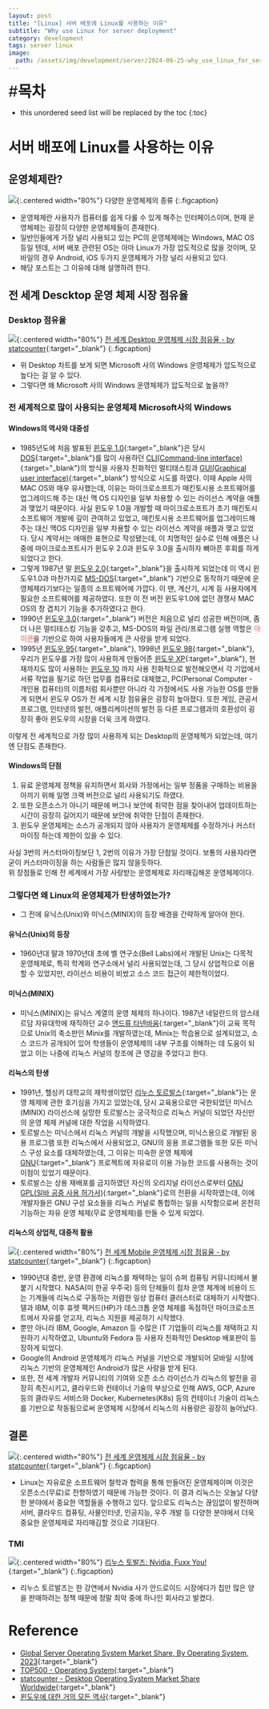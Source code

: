 ```yaml
---
layout: post
title: "[Linux] 서버 배포에 Linux를 사용하는 이유"
subtitle: "Why use Linux for server deployment"
category: development
tags: server linux
image:
  path: /assets/img/development/server/2024-06-25-why_use_linux_for_server_deployment/linux_cover.png
---
```


<span style="font-size:30px;">\#**목차**</span>
* this unordered seed list will be replaced by the toc
{:toc}

# 서버 배포에 Linux를 사용하는 이유
## 운영체제란?
![](/assets/img/development/server/2024-06-25-why_use_linux_for_server_deployment/type_of_os.png){:.centered width="80%"}
다양한 운영체제의 종류
{:.figcaption}

- 운영체제란 사용자가 컴퓨터를 쉽게 다룰 수 있게 해주는 인터페이스이며, 현재 운영체제는 굉장히 다양한 운영체제들이 존재한다.
- 일반인들에게 가장 널리 사용되고 있는 PC의 운영체제에는 Windows, MAC OS 등일 텐데, 서버 배포 관련된 OS는 아마 Linux가 가장 압도적으로 많을 것이며, 모바일의 경우 Android, iOS 두가지 운영체제가 가장 널리 사용되고 있다. 
- 해당 포스트는 그 이유에 대해 설명하려 한다.

## 전 세계 Descktop 운영 체제 시장 점유율
### Desktop 점유율
![](/assets/img/development/server/2024-06-25-why_use_linux_for_server_deployment/worldwide_os_statistics_desktop.png){:.centered width="80%"}
[전 세계 Desktop 운영체제 시장 점유율 - by statcounter](https://gs.statcounter.com/os-market-share/desktop/worldwide/#monthly-200901-202405){:target="_blank"}
{:.figcaption}

- 위 Desktop 차트를 보게 되면 Microsoft 사의 Windows 운영체제가 압도적으로 높다는 걸 알 수 있다.
- 그렇다면 왜 Microsoft 사의 Windows 운영체제가 압도적으로 높을까?

### 전 세계적으로 많이 사용되는 운영체제 Microsoft사의 Windows
#### Windows의 역사와 대중성
- 1985년도에 처음 발표된 [윈도우 1.0](https://en.wikipedia.org/wiki/Windows_1.0){:target="_blank"}은 당시 [DOS](https://en.wikipedia.org/wiki/DOS){:target="_blank"}를 많이 사용하던 [CLI(Command-line interface)](https://en.wikipedia.org/wiki/Command-line_interface){:target="_blank"}의 방식을 사용자 친화적인 멀티태스킹과 [GUI(Graphical user interface)](https://en.wikipedia.org/wiki/Graphical_user_interface){:target="_blank"} 방식으로 시도를 하였다. 이때 Apple 사의 MAC OS와 매우 유사했는데, 이유는 마이크로소프트가 매킨토시용 소프트웨어를 업그레이드해 주는 대신 맥 OS 디자인을 일부 차용할 수 있는 라이선스 계약을 애플과 맺었기 때문이다. 사실 윈도우 1.0을 개발할 때 마이크로소프트가 초기 매킨토시 소프트웨어 개발에 깊이 관여하고 있었고, 매킨토시용 소프트웨어를 업그레이드해주는 대신 맥OS 디자인을 일부 차용할 수 있는 라이선스 계약을 애플과 맺고 있었다. 당시 계약서는 애매한 표현으로 작성됐는데, 이 치명적인 실수로 인해 애플은 나중에 마이크로소프트사가 윈도우 2.0과 윈도우 3.0을 출시하자 뼈아픈 후회를 하게 되었다고 한다.
- 그렇게 1987년 말 [윈도우 2.0](https://en.wikipedia.org/wiki/Windows_2.0){:target="_blank"}을 출시하게 되었는데 이 역시 윈도우1.0과 마찬가지로 [MS-DOS](https://en.wikipedia.org/wiki/MS-DOS){:target="_blank"} 기반으로 동작하기 때문에 운영체제라기보다는 일종의 소프트웨어에 가깝다. 이 땐, 계산기, 시계 등 사용자에게 필요한 소프트웨어를 제공하였다. 또한 이 전 버전 윈도우1.0에 없던 경쟁사 MAC OS의 창 겹치기 기능을 추가하였다고 한다. 
- 1990년 [윈도우 3.0](https://en.wikipedia.org/wiki/Windows_3.0){:target="_blank"} 버전은 처음으로 널리 성공한 버전이며, 좀 더 나은 멀티테스킹 기능을 갖추고, MS-DOS의 파일 관리/프로그램 실행 역할은 <span style="color:#ff8080"><strong>아이콘</strong></span>을 기반으로 하여 사용자들에게 큰 사랑을 받게 되었다.
- 1995년 [윈도우 95](https://en.wikipedia.org/wiki/Windows_95){:target="_blank"}, 1998년 [윈도우 98](https://en.wikipedia.org/wiki/Windows_98){:target="_blank"}, 우리가 윈도우를 가장 많이 사용하게 만들어준 [윈도우 XP](https://en.wikipedia.org/wiki/Windows_XP){:target="_blank"}, 현재까지도 많이 사용하는 [윈도우 10](https://en.wikipedia.org/wiki/Windows_10) 까지 사용 친화적으로 발전해오면서 각 기업에서 서류 작업을 필기로 하던 업무를 컴퓨터로 대체했고, PC(Personal Computer - 개인용 컴퓨터)의 이름처럼 회사뿐만 아니라 각 가정에서도 사용 가능한 OS를 만들게 되면서 윈도우 OS가 전 세계 시장 점유율은 굉장히 높아졌다. 또한 게임, 관공서 프로그램, 인터넷의 발전, 애플리케이션의 발전 등 다른 프로그램과의 호환성이 굉장히 좋아 윈도우의 시장을 더욱 크게 하였다.  

이렇게 전 세계적으로 가장 많이 사용하게 되는 Desktop의 운영체젝가 되었는데, 여기엔 단점도 존재한다.

#### Windows의 단점
1. 유료 운영체제 정책을 유지하면서 회사와 가정에서는 일부 정품을 구매하는 비용을 아끼기 위해 일명 크랙 버전으로 널리 사용되기도 하였다.
2. 또한 오픈소스가 아니기 때문에 버그나 보안에 취약한 점을 찾아내어 업데이트하는 시간이 굉장히 길어지기 때문에 보안에 취약한 단점이 존재한다.
3. 윈도우 운영체제는 소스가 공개되지 않아 사용자가 운영체제를 수정하거나 커스터마이징 하는데 제한이 있을 수 있다.

사실 3번의 커스터마이징보단 1, 2번의 이유가 가장 단점일 것이다. 보통의 사용자라면 굳이 커스터마이징을 하는 사람들은 많지 않을듯하다.<br/>
위 장점들로 인해 전 세계에서 가장 사랑받는 운영체제로 자리매김해온 운영체제이다.

### 그렇다면 왜 Linux의 운영체제가 탄생하였는가?
- 그 전에 유닉스(Unix)와 미닉스(MINIX)의 등장 배경을 간략하게 알아야 한다.

#### 유닉스(Unix)의 등장
- 1960년대 말과 1970년대 초에 벨 연구소(Bell Labs)에서 개발된 Unix는 다목적 운영체제로, 특히 학계와 연구소에서 널리 사용되었는데, 그 당시 상업적으로 이용할 수 있었지만, 라이선스 비용이 비쌌고 소스 코드 접근이 제한적이었다.

#### 미닉스(MINIX)
- 미닉스(MINIX)는 유닉스 계열의 운영 체제의 하나이다. 1987년 네덜란드의 암스테르담 자유대학에 재직하던 교수 [앤드류 타넨바움](https://en.wikipedia.org/wiki/Andrew_S._Tanenbaum){:target="_blank"}이 교육 목적으로 Unix의 축소판인 Minix를 개발하였는데, Minix는 학습용으로 설계되었고, 소스 코드가 공개되어 있어 학생들이 운영체제의 내부 구조를 이해하는 데 도움이 되었고 이는 나중에 리눅스 커널의 창조에 큰 영감을 주었다고 한다.

#### 리눅스의 탄생
- 1991년, 헬싱키 대학교의 재학생이었던 [리누스 토르발스](https://en.wikipedia.org/wiki/Linus_Torvalds){:target="_blank"}는 운영 체제에 관한 호기심을 가지고 있었는데, 당시 교육용으로만 국한되었던 미닉스(MINIX) 라이선스에 실망한 토르발스는 궁극적으로 리눅스 커널이 되었던 자신만의 운영 체제 커널에 대한 작업을 시작하였다.
- 토르발스는 미닉스에서 리눅스 커널의 개발을 시작했으며, 미닉스용으로 개발된 응용 프로그램 또한 리눅스에서 사용되었고, GNU의 응용 프로그램들 또한 모든 미닉스 구성 요소를 대체하였는데, 그 이유는 미숙한 운영 체제에 [GNU](https://en.wikipedia.org/wiki/GNU){:target="_blank"} 프로젝트에 자유로이 이용 가능한 코드를 사용하는 것이 이점이 있었기 때문이다. 
- 토르발스는 상용 재배포를 금지하였던 자신의 오리지널 라이선스로부터 [GNU GPL(일바 공중 사용 허가서)](https://en.wikipedia.org/wiki/GNU){:target="_blank"}로의 전환을 시작하였는데, 이에 개발자들은 GNU 구성 요소들을 리눅스 커널로 통합하는 일을 시작함으로써 온전히 기능하는 자유 운영 체제(무료 운영체제)를 만들 수 있게 되었다.

#### 리눅스의 상업적, 대중적 활용
![](/assets/img/development/server/2024-06-25-why_use_linux_for_server_deployment/worldwide_os_statistics_mobile.png){:.centered width="80%"}
[전 세계 Mobile 운영체제 시장 점유율 - by statcounter](https://gs.statcounter.com/os-market-share/mobile/worldwide#monthly-200901-202405){:target="_blank"}
{:.figcaption}

- 1990년대 중반, 운영 환경에 리눅스를 채택하는 일이 슈퍼 컴퓨팅 커뮤니티에서 불붙기 시작했다. NASA(미 한공 우주국) 등의 단체들이 점차 운영 체계에 비용이 드는 기계들에 리눅스로 구동하는 저렴한 일상 컴퓨터 클러스터로 대체하기 시작했다. 델과 IBM, 이후 휴렛 팩커드(HP)가 데스크톱 운영 체제를 독점하던 마이크로소프트에서 자유를 얻고자, 리눅스 지원을 제공하기 시작했다. 
- 뿐만 아니라 IBM, Google, Amazon 등 수많은 IT 기업들이 리눅스를 채택하고 지원하기 시작하였고, Ubuntu와 Fedora 등 사용자 친화적인 Desktop 배포판이 등장하게 되었다.
- Google의 Android 운영체제가 리눅스 커널을 기반으로 개발되어 모바일 시장에 리눅스 기반의 운영체제인 Android가 많은 사랑을 받게 된다.
- 또한, 전 세계 개발자 커뮤니티의 기여와 오픈 소스 라이선스가 리눅스의 발전을 굉장히 촉진시키고, 클라우드와 컨테이너 기술의 부상으로 인해 AWS, GCP, Azure 등의 클라우드 서비스와 Docker, Kubernetes(K8s) 등의 컨테이너 기술이 리눅스를 기반으로 작동됨으로써 운영체제 시장에서 리눅스의 사용량은 굉장히 늘어났다.

## 결론
![](/assets/img/development/server/2024-06-25-why_use_linux_for_server_deployment/worldwide_os_statistics_total.png){:.centered width="80%"}
[전 세계 운영체제 시장 점유율 - by statcounter](https://gs.statcounter.com/os-market-share/mobile/worldwide#monthly-200901-202405){:target="_blank"}
{:.figcaption}

- Linux는 자유로운 소프트웨어 철학과 협력을 통해 만들어진 운영체제이며 이것은 오픈소스(무료)로 전향하였기 때문에 가능한 것이다. 이 결과 리눅스는 오늘날 다양한 분야에서 중요한 역할들을 수행하고 있다. 앞으로도 리눅스는 끊임없이 발전하며 서버, 클라우드 컴퓨팅, 사물인터넷, 인공지능, 우주 개발 등 다양한 분야에서 더욱 중요한 운영체제로 자리매김할 것으로 기대된다.

### TMI
![](/assets/img/development/server/2024-06-25-why_use_linux_for_server_deployment/the_curse_of_linus_torvalds.PNG){:.centered width="80%"}
[리누스 토발즈: Nvidia, Fuxx You!](https://www.youtube.com/watch?v=iYWzMvlj2RQ&rco=1){:target="_blank"}
{:.figcaption}

- 리누스 토르발즈는 한 강연에서 Nvidia 사가 안드로이드 시장에다가 칩만 많은 양을 판매하려는 정책 때문에 정말 최악 중에 하나인 회사라고 발켰다.

# Reference
- [Global Server Operating System Market Share, By Operating System, 2023](https://www.fortunebusinessinsights.com/server-operating-system-market-106601){:target="_blank"}
- [TOP500 - Operating System](https://www.top500.org/statistics/list/){:target="_blank"}
- [statcounter - Desktop Operating System Market Share Worldwide](https://gs.statcounter.com/os-market-share/desktop/worldwide/#monthly-200901-202405){:target="_blank"}
- [윈도우에 대한 거의 모든 역사](https://post.naver.com/viewer/postView.naver?volumeNo=32050554&memberNo=31588952){:target="_blank"}






